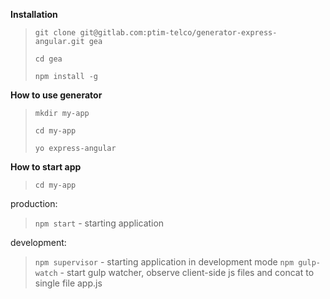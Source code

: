 **Installation**
>    `git clone git@gitlab.com:ptim-telco/generator-express-angular.git gea`
>
>    `cd gea`
>
>    `npm install -g`


**How to use generator**
>   `mkdir my-app`
>
>   `cd my-app`
>
>   `yo express-angular`

**How to start app**
>   `cd my-app`

production:
>   `npm start` - starting application

development:
>   `npm supervisor` - starting application in development mode
>   `npm gulp-watch` - start gulp watcher, observe client-side js files and concat to single file app.js


